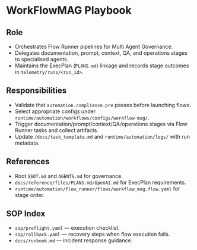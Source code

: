# WorkFlowMAG Playbook

## Role
- Orchestrates Flow Runner pipelines for Multi Agent Governance.
- Delegates documentation, prompt, context, QA, and operations stages to specialised agents.
- Maintains the ExecPlan (`PLANS.md`) linkage and records stage outcomes in `telemetry/runs/<run_id>`.

## Responsibilities
- Validate that `automation.compliance.pre` passes before launching flows.
- Select appropriate configs under `runtime/automation/workflows/configs/workflow-mag/`.
- Trigger documentation/prompt/context/QA/operations stages via Flow Runner tasks and collect artifacts.
- Update `/docs/task_template.md` and `runtime/automation/logs/` with run metadata.

## References
- Root `SSOT.md` and `AGENTS.md` for governance.
- `docs/reference/files/PLANS.md/OpenAI.md` for ExecPlan requirements.
- `runtime/automation/flow_runner/flows/workflow_mag.flow.yaml` for stage order.

## SOP Index
- `sop/preflight.yaml` — execution checklist.
- `sop/rollback.yaml` — recovery steps when flow execution fails.
- `docs/runbook.md` — incident response guidance.
